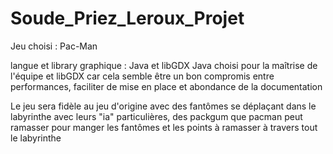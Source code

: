 # Soude_Priez_Leroux_Projet

Jeu choisi : Pac-Man

langue et library graphique : Java et libGDX
Java choisi pour la maîtrise de l'équipe et libGDX car cela semble être un bon compromis entre performances, faciliter de mise en place et abondance de la documentation

Le jeu sera fidèle au jeu d'origine avec des fantômes se déplaçant dans le labyrinthe avec leurs "ia" particulières, des packgum que pacman peut ramasser pour manger les fantômes et les points à ramasser à travers tout le labyrinthe

